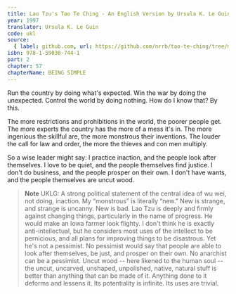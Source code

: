 ```yaml
---
title: Lao Tzu's Tao Te Ching - An English Version by Ursula K. Le Guin
year: 1997
translator: Ursula K. Le Guin
code: ukl
source:
  { label: github.com, url: https://github.com/nrrb/tao-te-ching/tree/master }
isbn: 978-1-59030-744-1
part: 2
chapter: 57
chapterName: BEING SIMPLE
---
```

Run the country by doing what's expected.
Win the war by doing the unexpected.
Control the world by doing nothing.
How do I know that?
By this.

The more restrictions and prohibitions in the world,
the poorer people get.
The more experts the country has
the more of a mess it's in.
The more ingenious the skillful are,
the more monstrous their inventions.
The louder the call for law and order,
the more the thieves and con men multiply.

So a wise leader might say:
I practice inaction, and the people look after themselves.
I love to be quiet, and the people themselves find justice.
I don't do business, and the people prosper on their own.
I don't have wants, and the people themselves are uncut wood.


> **Note** UKLG: A strong political statement of the central idea of wu wei, not doing, inaction.
My “monstrous” is literally “new.” New is strange, and strange is uncanny. New is bad. Lao Tzu is deeply and firmly against changing things, particularly in the name of progress. He would make an Iowa farmer look flighty. I don't think he is exactly anti-intellectual, but he considers most uses of the intellect to be pernicious, and all plans for improving things to be disastrous. Yet he's not a pessimist. No pessimist would say that people are able to look after themselves, be just, and prosper on their own. No anarchist can be a pessimist.
Uncut wood -- here likened to the human soul -- the uncut, uncarved, unshaped, unpolished, native, natural stuff is better than anything that can be made of it. Anything done to it deforms and lessens it. Its potentiality is infinite. Its uses are trivial.